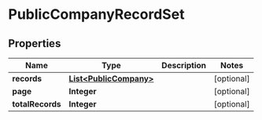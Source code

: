 

# PublicCompanyRecordSet


## Properties

| Name | Type | Description | Notes |
|------------ | ------------- | ------------- | -------------|
|**records** | [**List&lt;PublicCompany&gt;**](PublicCompany.md) |  |  [optional] |
|**page** | **Integer** |  |  [optional] |
|**totalRecords** | **Integer** |  |  [optional] |



